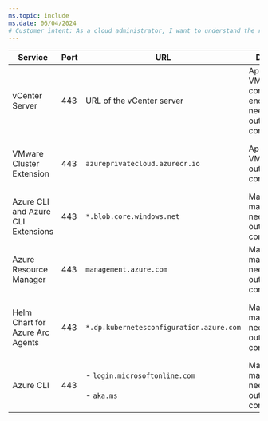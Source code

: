 ```yaml
---
ms.topic: include
ms.date: 06/04/2024
# Customer intent: As a cloud administrator, I want to understand the required network connections for managing Azure services, so that I can ensure proper configuration and communication between my management machine and the necessary endpoints.
---
```


| **Service** | **Port** | **URL** | **Direction** | **Notes**|
| --- | --- | --- | --- | --- |
| vCenter Server | 443 | URL of the vCenter server  | Appliance VM IP and control plane endpoint need outbound connection. | Used to by the vCenter server to communicate with the Appliance VM and the control plane.|
| VMware Cluster Extension | 443 | `azureprivatecloud.azurecr.io` | Appliance VM IPs need outbound connection. | Pull container images for Microsoft.VMWare and Microsoft.AVS Cluster Extension.|
| Azure CLI and Azure CLI Extensions | 443 | `*.blob.core.windows.net` | Management machine needs outbound connection. | Download Azure CLI Installer and Azure CLI extensions.|
| Azure Resource Manager | 443 | `management.azure.com` | Management machine needs outbound connection. | Required to create/update resources in Azure using ARM.|
| Helm Chart for Azure Arc Agents | 443 | `*.dp.kubernetesconfiguration.azure.com` | Management machine needs outbound connection. | Data plane endpoint for downloading the configuration information of Arc agents.|
| Azure CLI | 443 | - `login.microsoftonline.com` <br> <br> - `aka.ms` | Management machine needs outbound connection. | Required to fetch and update Azure Resource Manager tokens.|
